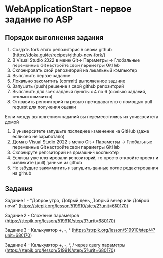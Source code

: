 # WebApplicationStart - первое задание по ASP

## Порядок выполнения задания
1. Создать fork этого репозитория в своем github (https://doka.guide/recipes/github-new-fork/)
2. В Visual Studio 2022 в меню Git-> Параметры -> Глобальные переменные Git настройте свои параметры GitHub
3. Склонировать свой репозиторий на локальный компьютер
4. Выполнить первое задание
5. Локально закомитить (commit) выполненное задание
6. Запушить (push) решение в свой github репозиторий
7. Выполнить для всех заданий пункты с 4 по 6 (сколько заданий, столько коммитов)
8. Отправить репозиторий на ревью преподавателю с помощью pull request для получения оценки

Если между выполнением заданий вы перемеcстились из университета домой
1. В университете запушьте последнее изменение на GitHub (даже если оно не заработало)
2. Дома в Visual Studio 2022 в меню Git-> Параметры -> Глобальные переменные Git настройте свои параметры GitHub
3. Склонируте репозиторий на домашний коспьютер
4. Если вы уже клонировали репозиторий, то просто откройте проект и извлеките (pull) данные из github
5. Не забудьте закоммитить и запушить данные после редактирования на github

## Задания
Задание 1 - "Доброе утро, Добрый день, Добрый вечер или Доброй ночи"  (https://stepik.org/lesson/519910/step/2?unit=680170)

Задание 2 - Сложение параметров (https://stepik.org/lesson/519910/step/3?unit=680170)

Задание 3 - Калькулятор +, -, * (https://stepik.org/lesson/519910/step/4?unit=680170)

Задание 4 - Калькулятор +, -, *, / через query параметры (https://stepik.org/lesson/519910/step/5?unit=680170)
